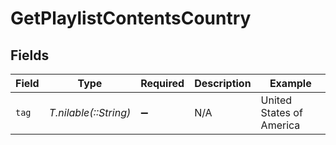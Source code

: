 # GetPlaylistContentsCountry


## Fields

| Field                    | Type                     | Required                 | Description              | Example                  |
| ------------------------ | ------------------------ | ------------------------ | ------------------------ | ------------------------ |
| `tag`                    | *T.nilable(::String)*    | :heavy_minus_sign:       | N/A                      | United States of America |